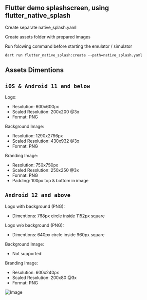 ## Flutter demo splashscreen, using flutter_native_splash

Create separate native_splash.yaml

Create assets folder with prepared images

Run folowing command before starting the emulator / simulator

`dart run flutter_native_splash:create --path=native_splash.yaml`

## Assets Dimentions
## `iOS & Android 11 and below`
Logo:
- Resolution: 600x600px
- Scaled Resolution: 200x200 @3x
- Format: PNG

Background Image:
- Resolution: 1290x2796px
- Scaled Resolution: 430x932 @3x
- Format: PNG

Branding Image:
- Resolution: 750x750px
- Scaled Resolution: 250x250 @3x
- Format: PNG
- Padding: 100px top & bottom in image

## `Android 12 and above`
Logo with background (PNG):
- Dimentions: 768px circle inside 1152px square

Logo w/o background (PNG):
- Dimentions: 640px circle inside 960px square

Background Image:
- Not supported

Branding Image:
- Resolution: 600x240px
- Scaled Resolution: 200x80 @3x
- Format: PNG


![Image](https://github.com/user-attachments/assets/d4505c2c-3f4a-4d67-97c8-3da9dfadbbe6)